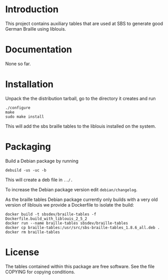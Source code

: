 # Introduction

This project contains auxiliary tables that are used at SBS to
generate good German Braille using liblouis.

# Documentation

None so far.

# Installation

Unpack the the distribution tarball, go to the directory it creates and run

``` console
./configure
make
sudo make install
```

This will add the sbs braille tables to the liblouis installed on the system.

# Packaging

Build a Debian package by running

``` console
debuild -us -uc -b
```

This will create a deb file in `../.`

To increase the Debian package version edit `debian/changelog`.

As the braille tables Debian package currently only builds with a very
old version of liblouis we provide a Dockerfile to isolate the build:

``` console
docker build -t sbsdev/braille-tables -f Dockerfile.build_with_liblouis_2_5_2
docker run --name braille-tables sbsdev/braille-tables
docker cp braille-tables:/usr/src/sbs-braille-tables_1.8.6_all.deb .
docker rm braille-tables
```

# License

The tables contained within this package are free software. See the
file COPYING for copying conditions.
